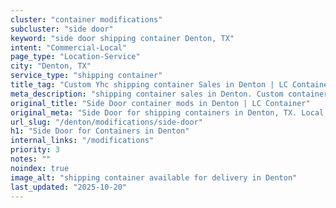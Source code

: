 ```yaml
---
cluster: "container modifications"
subcluster: "side door"
keyword: "side door shipping container Denton, TX"
intent: "Commercial-Local"
page_type: "Location-Service"
city: "Denton, TX"
service_type: "shipping container"
title_tag: "Custom Yhc shipping container Sales in Denton | LC Container"
meta_description: "shipping container sales in Denton. Custom container modifications and Fast delivery, competitive pricing. Serving modifications area. Quote ID: RME. Call (214) 524-4168 for your free quote today."
original_title: "Side Door container mods in Denton | LC Container"
original_meta: "Side Door for shipping containers in Denton, TX. Local fabrication & pro install. LC Container — Since 2003. Get a quote."
url_slug: "/denton/modifications/side-door"
h1: "Side Door for Containers in Denton"
internal_links: "/modifications"
priority: 3
notes: ""
noindex: true
image_alt: "shipping container available for delivery in Denton"
last_updated: "2025-10-20"
---
```


<!-- TODO: Add unique city/inventory copy, images, and internal links here. -->
